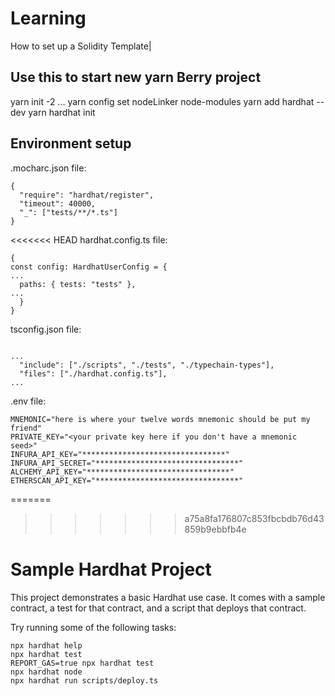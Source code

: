 # Learning

How to set up a Solidity Template|

## Use this to start new yarn Berry project

yarn init -2
    ...
yarn config set nodeLinker node-modules
yarn add hardhat --dev
yarn hardhat init

## Environment setup

.mocharc.json file:
```
{
  "require": "hardhat/register",
  "timeout": 40000,
  "_": ["tests/**/*.ts"]
}

```
<<<<<<< HEAD
hardhat.config.ts file:
```
{
const config: HardhatUserConfig = {
...
  paths: { tests: "tests" },
...
  }
}
```

tsconfig.json file:
```

...
  "include": ["./scripts", "./tests", "./typechain-types"],
  "files": ["./hardhat.config.ts"],
...

```

.env file:
```
MNEMONIC="here is where your twelve words mnemonic should be put my friend"
PRIVATE_KEY="<your private key here if you don't have a mnemonic seed>"
INFURA_API_KEY="********************************"
INFURA_API_SECRET="********************************"
ALCHEMY_API_KEY="********************************"
ETHERSCAN_API_KEY="********************************"
```


=======
>>>>>>> a75a8fa176807c853fbcbdb76d43859b9ebbfb4e


# Sample Hardhat Project



This project demonstrates a basic Hardhat use case. It comes with a sample contract, a test for that contract, and a script that deploys that contract.

Try running some of the following tasks:

```shell
npx hardhat help
npx hardhat test
REPORT_GAS=true npx hardhat test
npx hardhat node
npx hardhat run scripts/deploy.ts
```
